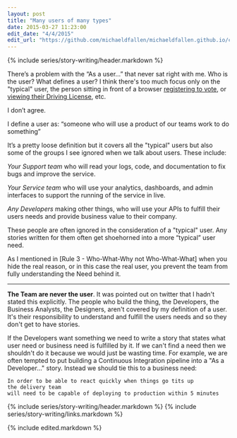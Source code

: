 ```yaml
---
layout: post
title: "Many users of many types"
date: 2015-03-27 11:23:00
edit_date: "4/4/2015"
edit_url: "https://github.com/michaeldfallen/michaeldfallen.github.io/commits/master/_posts/2015-03-27-story-writing-many-users.markdown"
---
```


{% include series/story-writing/header.markdown %}

There’s a problem with the “As a user...” that never sat right with me. Who is
the user? What defines a user? I think there's too much focus only on the
"typical" user, the person sitting in front of a browser [registering to vote],
or [viewing their Driving License], etc.

I don’t agree.

<!--more-->

I define a user as: “someone who will use a product of our teams work to do
something”

It’s a pretty loose definition but it covers all the "typical" users but also some
of the groups I see ignored when we talk about users. These include:

*Your Support team* who will read your logs, code, and documentation to fix bugs
and improve the service.

*Your Service team* who will use your analytics, dashboards, and admin
interfaces to support the running of the service in live.

*Any Developers* making other things, who will use your APIs to fulfill their
users needs and provide business value to their company.

These people are often ignored in the consideration of a "typical" user. Any
stories written for them often get shoehorned into a more “typical” user need.

As I mentioned in [Rule 3 - Who-What-Why not Who-What-What] when you hide the
real reason, or in this case the real user, you prevent the team from fully
understanding the Need behind it.

------------------

**The Team are never the user**. It was pointed out on twitter that I hadn't
stated this explicitly. The people who build the thing, the Developers, the
Business Analysts, the Designers, aren't covered by my definition of a user.
It's their responsibility to understand and fulfill the users needs and so they
don't get to have stories.

If the Developers want something we need to write a story that states what user
need or business need is fulfilled by it. If we can't find a need then we
shouldn't do it because we would just be wasting time. For example, we are often
tempted to put building a Continuous Integration pipeline into a
"As a Developer..." story. Instead we should tie this to a business need:

    In order to be able to react quickly when things go tits up
    the delivery team
    will need to be capable of deploying to production within 5 minutes

{% include series/story-writing/header.markdown %}
{% include series/story-writing/links.markdown %}

{% include edited.markdown %}

[registering to vote]:https://gov.uk/performance/register-to-vote
[viewing their Driving License]:https://www.gov.uk/transformation/exemplars/driving-record.html
